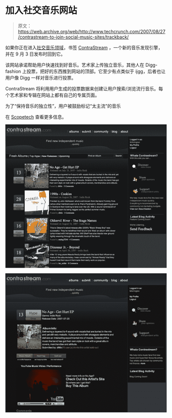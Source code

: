 # 加入社交音乐网站

> 原文：<https://web.archive.org/web/http://www.techcrunch.com/2007/08/27/contrastream-to-join-social-music-sites/trackback/>

 [](https://web.archive.org/web/20150807004317/http://contrastream.com/) 如果你正在进入[社交音乐领域](https://web.archive.org/web/20150807004317/http://www.techcrunch.com/2007/02/05/social-music-overview/)，书签 [ContraStream](https://web.archive.org/web/20150807004317/http://contrastream.com/) ，一个新的音乐发现引擎，并在 9 月 3 日发布时回到它。

该网站承诺帮助用户快速找到好音乐。艺术家上传独立音乐，其他人在 Digg-fashion 上投票，把好的东西推到网站的顶部。它至少有点类似于 ijgg，后者也让用户像 Digg 一样对音乐进行投票。

ContraStream 将利用用户生成的投票数据来创建让用户搜索/浏览流行音乐。每个艺术家和专辑在网站上都有自己的专属页面。

为了“保持音乐的独立性”，用户被鼓励标记“太主流”的音乐

在 [Scopetech](https://web.archive.org/web/20150807004317/http://www.scopetech.net/2007/08/27/find-music-with-contrastream/) 查看更多信息。

![](img/c5f1633b8ef25cddedfb4bbe52508260.png)

![](img/afd8758c6132cadd5158108ced8bf8d7.png)